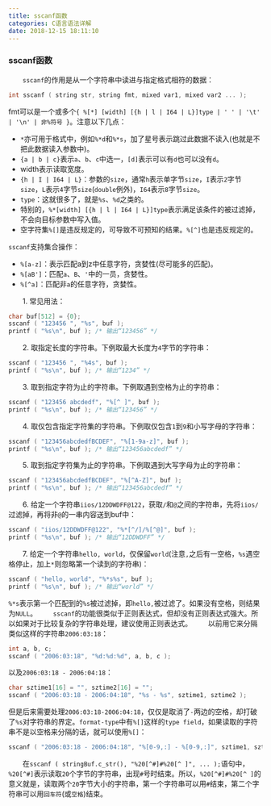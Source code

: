 ```yaml
---
title: sscanf函数
categories: C语言语法详解
date: 2018-12-15 18:11:10
---
```

### sscanf函数

&emsp;&emsp;`sscanf`的作用是从一个字符串中读进与指定格式相符的数据：<!--more-->

``` cpp
int sscanf ( string str, string fmt, mixed var1, mixed var2 ... );
```

fmt可以是一个或多个`{ %[*] [width] [{h | l | I64 | L}]type | ' ' | '\t' | '\n' | 非%符号 }`。注意以下几点：

- `*`亦可用于格式中，例如`%*d`和`%*s`，加了星号表示跳过此数据不读入(也就是不把此数据读入参数中)。
- `{a | b | c}`表示`a`、`b`、`c`中选一，`[d]`表示可以有`d`也可以没有`d`。
- width表示读取宽度。
- `{h | I | I64 | L}`：参数的`size`，通常`h`表示单字节`size`，`I`表示`2`字节`size`，`L`表示`4`字节`size`(`double`例外)，`I64`表示`8`字节`size`。
- `type`：这就很多了，就是`%s`、`%d`之类的。
- 特别的，`%*[width] [{h | l | I64 | L}]type`表示满足该条件的被过滤掉，不会向目标参数中写入值。
- 空字符集`%[]`是违反规定的，可导致不可预知的结果。`%[^]`也是违反规定的。

`sscanf`支持集合操作：

- `%[a-z]`：表示匹配a到z中任意字符，贪婪性(尽可能多的匹配)。
- `%[aB']`：匹配`a`、`B`、`'`中的一员，贪婪性。
- `%[^a]`：匹配非`a`的任意字符，贪婪性。

&emsp;&emsp;1. 常见用法：

``` cpp
char buf[512] = {0};
sscanf ( "123456 ", "%s", buf );
printf ( "%s\n", buf ); /* 输出“123456” */
```

&emsp;&emsp;2. 取指定长度的字符串。下例取最大长度为`4`字节的字符串：

``` cpp
sscanf ( "123456 ", "%4s", buf );
printf ( "%s\n", buf ); /* 输出“1234” */
```

&emsp;&emsp;3. 取到指定字符为止的字符串。下例取遇到空格为止的字符串：

``` cpp
sscanf ( "123456 abcdedf", "%[^ ]", buf );
printf ( "%s\n", buf ); /* 输出“123456” */
```

&emsp;&emsp;4. 取仅包含指定字符集的字符串。下例取仅包含`1`到`9`和小写字母的字符串：

``` cpp
sscanf ( "123456abcdedfBCDEF", "%[1-9a-z]", buf );
printf ( "%s\n", buf ); /* 输出“123456abcdedf” */
```

&emsp;&emsp;5. 取到指定字符集为止的字符串。下例取遇到大写字母为止的字符串：

``` cpp
sscanf ( "123456abcdedfBCDEF", "%[^A-Z]", buf );
printf ( "%s\n", buf ); /* 输出“123456abcdedf” */
```

&emsp;&emsp;6. 给定一个字符串`iios/12DDWDFF@122`，获取`/`和`@`之间的字符串，先将`iios/`过滤掉，再将非`@`的一串内容送到buf中：

``` cpp
sscanf ( "iios/12DDWDFF@122", "%*[^/]/%[^@]", buf );
printf ( "%s\n", buf ); /* 输出“12DDWDFF” */
```

&emsp;&emsp;7. 给定一个字符串`hello, world`，仅保留`world`(注意`,`之后有一空格，`%s`遇空格停止，加上`*`则忽略第一个读到的字符串)：

``` cpp
sscanf ( "hello, world", "%*s%s", buf );
printf ( "%s\n", buf ); /* 输出“world” */
```

`%*s`表示第一个匹配到的`%s`被过滤掉，即`hello,`被过滤了。如果没有空格，则结果为`NULL`。
&emsp;&emsp;`sscanf`的功能很类似于正则表达式，但却没有正则表达式强大。所以如果对于比较复杂的字符串处理，建议使用正则表达式。
&emsp;&emsp;以前用它来分隔类似这样的字符串`2006:03:18`：

``` cpp
int a, b, c;
sscanf ( "2006:03:18", "%d:%d:%d", a, b, c );
```

以及`2006:03:18 - 2006:04:18`：

``` cpp
char sztime1[16] = "", sztime2[16] = "";
sscanf ( "2006:03:18 - 2006:04:18", "%s - %s", sztime1, sztime2 );
```

但是后来需要处理`2006:03:18-2006:04:18`，仅仅是取消了`-`两边的空格，却打破了`%s`对字符串的界定。`format-type`中有`%[]`这样的`type field`，如果读取的字符串不是以空格来分隔的话，就可以使用`%[]`：

``` cpp
sscanf ( "2006:03:18 - 2006:04:18", "%[0-9,:] - %[0-9,:]", sztime1, sztime2 ); /* 逗号表示“0-9”和“:” */
```

&emsp;&emsp;在`sscanf ( stringBuf.c_str(), "%20[^#]#%20[^ ]", ... );`语句中，`%20[^#]`表示读取`20`个字节的字符串，出现`#`号时结束。所以，`%20[^#]#%20[^ ]`的意义就是，读取两个`20`字节大小的字符串，第一个字符串可以用`#`结束，第二个字符串可以用`回车符`(或`空格`)结束。